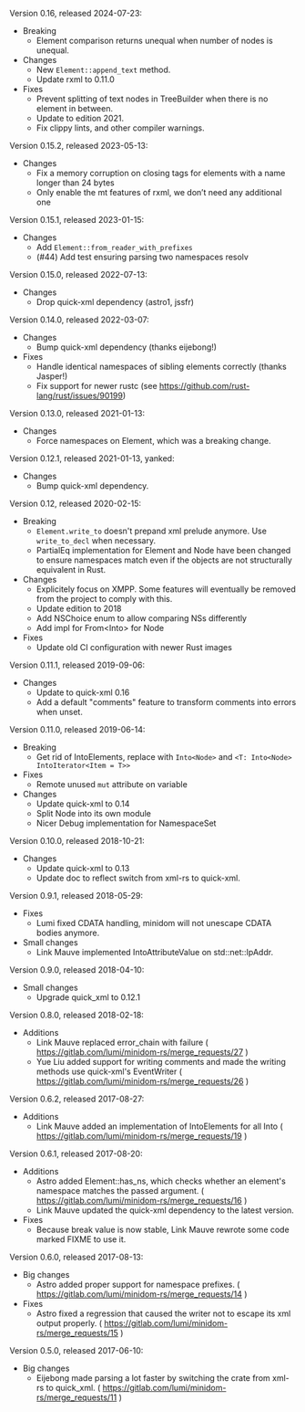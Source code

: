 Version 0.16, released 2024-07-23:
  * Breaking
    * Element comparison returns unequal when number of nodes is unequal.
  * Changes
    * New `Element::append_text` method.
    * Update rxml to 0.11.0
  * Fixes
    * Prevent splitting of text nodes in TreeBuilder when there is no element in between.
    * Update to edition 2021.
    * Fix clippy lints, and other compiler warnings.

Version 0.15.2, released 2023-05-13:
  * Changes
    * Fix a memory corruption on closing tags for elements with a name longer
      than 24 bytes
    * Only enable the mt features of rxml, we don’t need any additional one

Version 0.15.1, released 2023-01-15:
  * Changes
    * Add `Element::from_reader_with_prefixes`
    * (#44) Add test ensuring parsing two namespaces resolv

Version 0.15.0, released 2022-07-13:
  * Changes
    * Drop quick-xml dependency (astro1, jssfr)

Version 0.14.0, released 2022-03-07:
  * Changes
    * Bump quick-xml dependency (thanks eijebong!)
  * Fixes
    * Handle identical namespaces of sibling elements correctly (thanks Jasper!)
    * Fix support for newer rustc (see https://github.com/rust-lang/rust/issues/90199)

Version 0.13.0, released 2021-01-13:
  * Changes
    * Force namespaces on Element, which was a breaking change.

Version 0.12.1, released 2021-01-13, yanked:
  * Changes
    * Bump quick-xml dependency.

Version 0.12, released 2020-02-15:
  * Breaking
    * `Element.write_to` doesn't prepand xml prelude anymore. Use `write_to_decl` when necessary.
    * PartialEq implementation for Element and Node have been changed to
      ensure namespaces match even if the objects are not structurally
      equivalent in Rust.
  * Changes
    * Explicitely focus on XMPP. Some features will eventually be removed from
      the project to comply with this.
    * Update edition to 2018
    * Add NSChoice enum to allow comparing NSs differently
    * Add impl for From<Into<Element>> for Node
  * Fixes
    * Update old CI configuration with newer Rust images

Version 0.11.1, released 2019-09-06:
  * Changes
    * Update to quick-xml 0.16
    * Add a default "comments" feature to transform comments into errors when unset.

Version 0.11.0, released 2019-06-14:
  * Breaking
    * Get rid of IntoElements, replace with `Into<Node>` and `<T: Into<Node> IntoIterator<Item = T>>`
  * Fixes
    * Remote unused `mut` attribute on variable
  * Changes
    * Update quick-xml to 0.14
    * Split Node into its own module
    * Nicer Debug implementation for NamespaceSet

Version 0.10.0, released 2018-10-21:
  * Changes
    * Update quick-xml to 0.13
    * Update doc to reflect switch from xml-rs to quick-xml.

Version 0.9.1, released 2018-05-29:
  * Fixes
    * Lumi fixed CDATA handling, minidom will not unescape CDATA bodies anymore.
  * Small changes
    - Link Mauve implemented IntoAttributeValue on std::net::IpAddr.

Version 0.9.0, released 2018-04-10:
  * Small changes
    - Upgrade quick_xml to 0.12.1

Version 0.8.0, released 2018-02-18:
  * Additions
    - Link Mauve replaced error\_chain with failure ( https://gitlab.com/lumi/minidom-rs/merge_requests/27 )
    - Yue Liu added support for writing comments and made the writing methods use quick-xml's EventWriter ( https://gitlab.com/lumi/minidom-rs/merge_requests/26 )

Version 0.6.2, released 2017-08-27:
  * Additions
    - Link Mauve added an implementation of IntoElements for all Into<Element> ( https://gitlab.com/lumi/minidom-rs/merge_requests/19 )

Version 0.6.1, released 2017-08-20:
  * Additions
    - Astro added Element::has_ns, which checks whether an element's namespace matches the passed argument. ( https://gitlab.com/lumi/minidom-rs/merge_requests/16 )
    - Link Mauve updated the quick-xml dependency to the latest version.
  * Fixes
    - Because break value is now stable, Link Mauve rewrote some code marked FIXME to use it.

Version 0.6.0, released 2017-08-13:
  * Big changes
    - Astro added proper support for namespace prefixes. ( https://gitlab.com/lumi/minidom-rs/merge_requests/14 )
  * Fixes
    - Astro fixed a regression that caused the writer not to escape its xml output properly. ( https://gitlab.com/lumi/minidom-rs/merge_requests/15 )

Version 0.5.0, released 2017-06-10:
  * Big changes
    - Eijebong made parsing a lot faster by switching the crate from xml-rs to quick_xml. ( https://gitlab.com/lumi/minidom-rs/merge_requests/11 )

